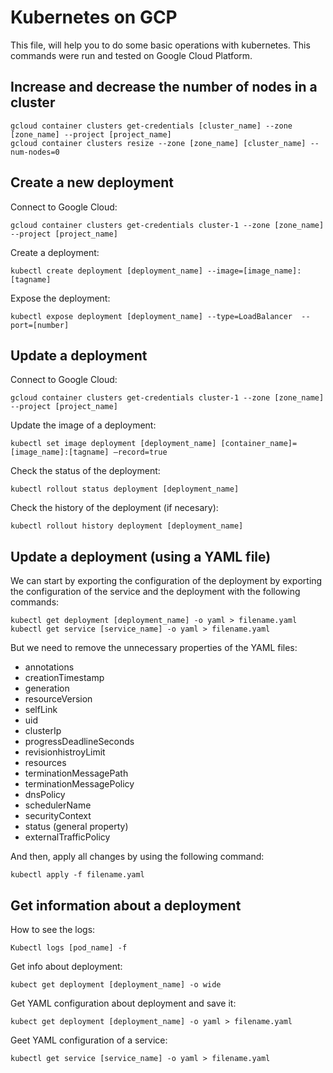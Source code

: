 # Kubernetes on GCP

This file, will help you to do some basic operations with kubernetes. This commands were run and tested on Google Cloud Platform.

## Increase and decrease the number of nodes in a cluster


    gcloud container clusters get-credentials [cluster_name] --zone [zone_name] --project [project_name] 
    gcloud container clusters resize --zone [zone_name] [cluster_name] --num-nodes=0

## Create a new deployment

Connect to Google Cloud:

    gcloud container clusters get-credentials cluster-1 --zone [zone_name] --project [project_name]
    
Create a deployment:

    kubectl create deployment [deployment_name] --image=[image_name]:[tagname]
Expose the deployment:

    kubectl expose deployment [deployment_name] --type=LoadBalancer  --port=[number]

## Update a deployment

Connect to Google Cloud:

    gcloud container clusters get-credentials cluster-1 --zone [zone_name] --project [project_name]
Update the image of a deployment:

    kubectl set image deployment [deployment_name] [container_name]=[image_name]:[tagname] —record=true

Check the status of the deployment:

    kubectl rollout status deployment [deployment_name]

Check the history of the deployment (if necesary):

    kubectl rollout history deployment [deployment_name]

## Update a deployment (using a YAML file)
We can start by exporting the configuration of the deployment by exporting the configuration of the service and the deployment with the following commands:

    kubectl get deployment [deployment_name] -o yaml > filename.yaml
    kubectl get service [service_name] -o yaml > filename.yaml

But we need to remove the unnecessary properties of the YAML files:
 - annotations 
 - creationTimestamp 
 - generation 
 - resourceVersion 
 - selfLink 
 - uid
 - clusterIp 
 - progressDeadlineSeconds 
 - revisionhistroyLimit 
 - resources
 - terminationMessagePath 
 - terminationMessagePolicy 
 - dnsPolicy
 - schedulerName 
 - securityContext 
 - status (general property)
 - externalTrafficPolicy

And then, apply all changes by using the following command:

    kubectl apply -f filename.yaml

## Get information about a deployment

How to see the logs:

    Kubectl logs [pod_name] -f

Get info about deployment:

    kubect get deployment [deployment_name] -o wide

Get YAML configuration about deployment and save it:

    kubect get deployment [deployment_name] -o yaml > filename.yaml  

Geet YAML configuration of a service:

    kubectl get service [service_name] -o yaml > filename.yaml
